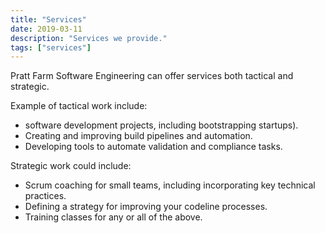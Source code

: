 ```yaml
---
title: "Services"
date: 2019-03-11
description: "Services we provide."
tags: ["services"]
---
```


Pratt Farm Software Engineering can offer services both tactical and strategic.

Example of tactical work include:
- software development projects, including bootstrapping startups).
- Creating and improving build pipelines and automation.
- Developing tools to automate validation and compliance tasks.

Strategic work could include:
- Scrum coaching for small teams, including incorporating key technical practices.
- Defining a strategy for improving your codeline processes.
- Training classes for any or all of the above.